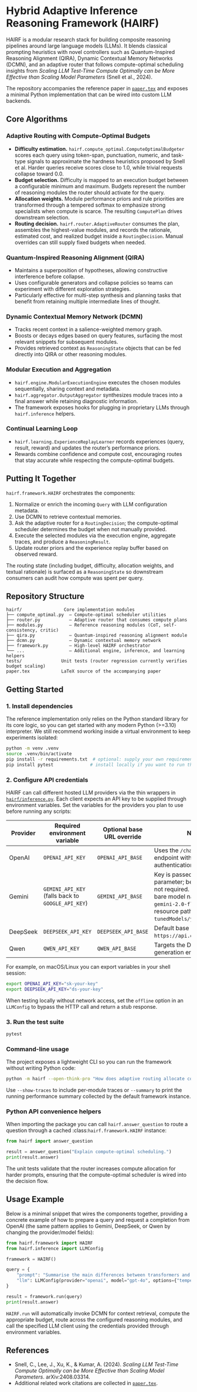 # Hybrid Adaptive Inference Reasoning Framework (HAIRF)

HAIRF is a modular research stack for building composite reasoning pipelines around large language models (LLMs). It blends classical prompting heuristics with novel controllers such as Quantum-Inspired Reasoning Alignment (QIRA), Dynamic Contextual Memory Networks (DCMN), and an adaptive router that follows compute-optimal scheduling insights from *Scaling LLM Test-Time Compute Optimally can be More Effective than Scaling Model Parameters* (Snell et al., 2024).

The repository accompanies the reference paper in [`paper.tex`](paper.tex) and exposes a minimal Python implementation that can be wired into custom LLM backends.

## Core Algorithms

### Adaptive Routing with Compute-Optimal Budgets
- **Difficulty estimation.** `hairf.compute_optimal.ComputeOptimalBudgeter` scores each query using token-span, punctuation, numeric, and task-type signals to approximate the hardness heuristics proposed by Snell et al. Harder queries receive scores close to 1.0, while trivial requests collapse toward 0.0.
- **Budget selection.** Difficulty is mapped to an execution budget between a configurable minimum and maximum. Budgets represent the number of reasoning modules the router should activate for the query.
- **Allocation weights.** Module performance priors and rule priorities are transformed through a tempered softmax to emphasize strong specialists when compute is scarce. The resulting `ComputePlan` drives downstream selection.
- **Routing decision.** `hairf.router.AdaptiveRouter` consumes the plan, assembles the highest-value modules, and records the rationale, estimated cost, and realized budget inside a `RoutingDecision`. Manual overrides can still supply fixed budgets when needed.

### Quantum-Inspired Reasoning Alignment (QIRA)
- Maintains a superposition of hypotheses, allowing constructive interference before collapse.
- Uses configurable generators and collapse policies so teams can experiment with different exploration strategies.
- Particularly effective for multi-step synthesis and planning tasks that benefit from retaining multiple intermediate lines of thought.

### Dynamic Contextual Memory Network (DCMN)
- Tracks recent context in a salience-weighted memory graph.
- Boosts or decays edges based on query features, surfacing the most relevant snippets for subsequent modules.
- Provides retrieved context as `ReasoningState` objects that can be fed directly into QIRA or other reasoning modules.

### Modular Execution and Aggregation
- `hairf.engine.ModularExecutionEngine` executes the chosen modules sequentially, sharing context and metadata.
- `hairf.aggregator.OutputAggregator` synthesizes module traces into a final answer while retaining diagnostic information.
- The framework exposes hooks for plugging in proprietary LLMs through `hairf.inference` helpers.

### Continual Learning Loop
- `hairf.learning.ExperienceReplayLearner` records experiences (query, result, reward) and updates the router’s performance priors.
- Rewards combine confidence and compute cost, encouraging routes that stay accurate while respecting the compute-optimal budgets.

## Putting It Together

`hairf.framework.HAIRF` orchestrates the components:
1. Normalize or enrich the incoming `Query` with LLM configuration metadata.
2. Use DCMN to retrieve contextual memories.
3. Ask the adaptive router for a `RoutingDecision`; the compute-optimal scheduler determines the budget when not manually provided.
4. Execute the selected modules via the execution engine, aggregate traces, and produce a `ReasoningResult`.
5. Update router priors and the experience replay buffer based on observed reward.

The routing state (including budget, difficulty, allocation weights, and textual rationale) is surfaced as a `ReasoningState` so downstream consumers can audit how compute was spent per query.

## Repository Structure

```
hairf/                Core implementation modules
├── compute_optimal.py  – Compute-optimal scheduler utilities
├── router.py           – Adaptive router that consumes compute plans
├── modules.py          – Reference reasoning modules (CoT, self-consistency, critic)
├── qira.py             – Quantum-inspired reasoning alignment module
├── dcmn.py             – Dynamic contextual memory network
├── framework.py        – High-level HAIRF orchestrator
└── ...                 – Additional engine, inference, and learning helpers
tests/               Unit tests (router regression currently verifies budget scaling)
paper.tex            LaTeX source of the accompanying paper
```

## Getting Started

### 1. Install dependencies

The reference implementation only relies on the Python standard library for its core logic, so you can get started with any modern Python (>=3.10) interpreter. We still recommend working inside a virtual environment to keep experiments isolated:

```bash
python -m venv .venv
source .venv/bin/activate
pip install -r requirements.txt  # optional: supply your own requirements file for additional tools
pip install pytest              # install locally if you want to run the test suite
```

### 2. Configure API credentials

HAIRF can call different hosted LLM providers via the thin wrappers in [`hairf/inference.py`](hairf/inference.py). Each client expects an API key to be supplied through environment variables. Set the variables for the providers you plan to use before running any scripts:

| Provider | Required environment variable | Optional base URL override | Notes |
|----------|-------------------------------|-----------------------------|-------|
| OpenAI   | `OPENAI_API_KEY`              | `OPENAI_API_BASE`           | Uses the `/chat/completions` endpoint with bearer authentication. |
| Gemini   | `GEMINI_API_KEY` (falls back to `GOOGLE_API_KEY`) | `GEMINI_API_BASE`           | Key is passed as a query parameter; bearer token is not required. Pass either a bare model name (e.g. `gemini-2.0-flash`) or a full resource path such as `tunedModels/your-model-id`. |
| DeepSeek | `DEEPSEEK_API_KEY`            | `DEEPSEEK_API_BASE`         | Default base URL is `https://api.deepseek.com/v1`. |
| Qwen     | `QWEN_API_KEY`                | `QWEN_API_BASE`             | Targets the DashScope text-generation endpoint. |

For example, on macOS/Linux you can export variables in your shell session:

```bash
export OPENAI_API_KEY="sk-your-key"
export DEEPSEEK_API_KEY="ds-your-key"
```

When testing locally without network access, set the `offline` option in an `LLMConfig` to bypass the HTTP call and return a stub response.

### 3. Run the test suite

```bash
pytest
```

### Command-line usage

The project exposes a lightweight CLI so you can run the framework without
writing Python code:

```bash
python -m hairf --open-think-pro "How does adaptive routing allocate compute?"
```

Use `--show-traces` to include per-module traces or `--summary` to print the
running performance summary collected by the default framework instance.

### Python API convenience helpers

When importing the package you can call `hairf.answer_question` to route a
question through a cached :class:`hairf.framework.HAIRF` instance:

```python
from hairf import answer_question

result = answer_question("Explain compute-optimal scheduling.")
print(result.answer)
```

The unit tests validate that the router increases compute allocation for harder prompts, ensuring that the compute-optimal scheduler is wired into the decision flow.

## Usage Example

Below is a minimal snippet that wires the components together, providing a concrete example of how to prepare a query and request a completion from OpenAI (the same pattern applies to Gemini, DeepSeek, or Qwen by changing the provider/model fields):

```python
from hairf.framework import HAIRF
from hairf.inference import LLMConfig

framework = HAIRF()

query = {
    "prompt": "Summarise the main differences between transformers and RNNs.",
    "llm": LLMConfig(provider="openai", model="gpt-4o", options={"temperature": 0.2}),
}

result = framework.run(query)
print(result.answer)
```

`HAIRF.run` will automatically invoke DCMN for context retrieval, compute the appropriate budget, route across the configured reasoning modules, and call the specified LLM client using the credentials provided through environment variables.

## References

- Snell, C., Lee, J., Xu, K., & Kumar, A. (2024). *Scaling LLM Test-Time Compute Optimally can be More Effective than Scaling Model Parameters*. arXiv:2408.03314.
- Additional related work citations are collected in [`paper.tex`](paper.tex).
